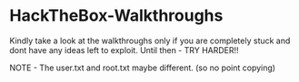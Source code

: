 # HackTheBox-Walkthroughs

Kindly take a look at the walkthroughs only if you are completely stuck and dont have any ideas left to exploit. Until then - TRY HARDER!!

NOTE - The user.txt and root.txt maybe different. (so no point copying)
